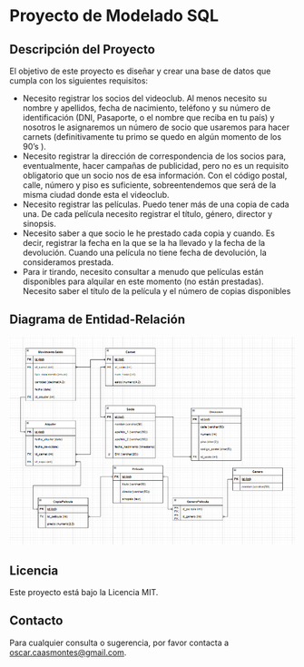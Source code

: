 # Proyecto de Modelado SQL

## Descripción del Proyecto

El objetivo de este proyecto es diseñar y crear una base de datos que cumpla con los siguientes requisitos: 

- Necesito registrar los socios del videoclub. Al menos necesito su nombre y apellidos,
fecha de nacimiento, teléfono y su número de identificación (DNI, Pasaporte, o el nombre
que reciba en tu país) y nosotros le asignaremos un número de socio que usaremos para
hacer carnets (definitivamente tu primo se quedo en algún momento de los 90’s ).
- Necesito registrar la dirección de correspondencia de los socios para, eventualmente,
hacer campañas de publicidad, pero no es un requisito obligatorio que un socio nos de
esa información. Con el código postal, calle, número y piso es suficiente,
sobreentendemos que será de la misma ciudad donde esta el videoclub.
- Necesito registrar las películas. Puedo tener más de una copia de cada una. De cada
película necesito registrar el título, género, director y sinopsis.
- Necesito saber a que socio le he prestado cada copia y cuando. Es decir, registrar la
fecha en la que se la ha llevado y la fecha de la devolución. Cuando una película no tiene
fecha de devolución, la consideramos prestada.
- Para ir tirando, necesito consultar a menudo que películas están disponibles para
alquilar en este momento (no están prestadas). Necesito saber el título de la película y el
número de copias disponibles

## Diagrama de Entidad-Relación

![Diagrama de Entidad-Relación](diagrama.png)

## Licencia

Este proyecto está bajo la Licencia MIT.

## Contacto

Para cualquier consulta o sugerencia, por favor contacta a [oscar.caasmontes@gmail.com](mailto:oscar.caasmontes@gmail.com).
